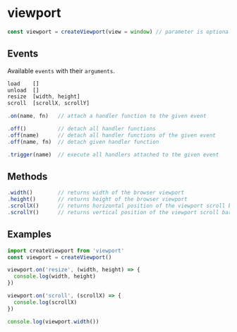 # viewport
```javascript
const viewport = createViewport(view = window) // parameter is optional
```

## Events
Available `events` with their `arguments`.
```javascript
load    []
unload  []
resize  [width, height]
scroll  [scrollX, scrollY]
```

```javascript
.on(name, fn)   // attach a handler function to the given event

.off()          // detach all handler functions
.off(name)      // detach all handler functions of the given event
.off(name, fn)  // detach given handler function

.trigger(name)  // execute all handlers attached to the given event
```

## Methods
```javascript
.width()        // returns width of the browser viewport
.height()       // returns height of the browser viewport
.scrollX()      // returns horizontal position of the viewport scroll bar
.scrollY()      // returns vertical position of the viewport scroll bar
```

## Examples
```javascript
import createViewport from 'viewport'
const viewport = createViewport()

viewport.on('resize', (width, height) => {
  console.log(width, height)
})

viewport.on('scroll', (scrollX) => {
  console.log(scrollX)
})

console.log(viewport.width())
```
